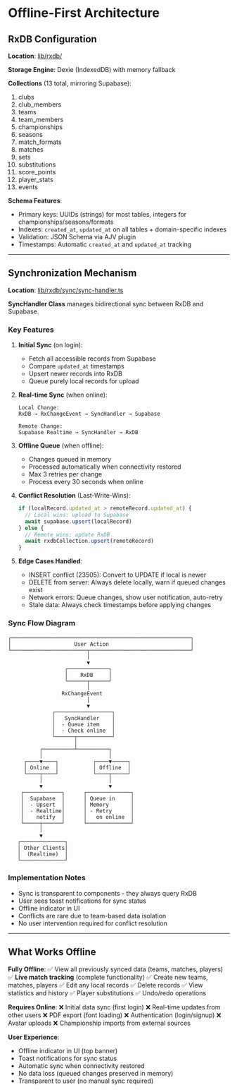 # Offline-First Architecture

## RxDB Configuration

**Location**: [lib/rxdb/](lib/rxdb/)

**Storage Engine**: Dexie (IndexedDB) with memory fallback

**Collections** (13 total, mirroring Supabase):
1. clubs
2. club_members
3. teams
4. team_members
5. championships
6. seasons
7. match_formats
8. matches
9. sets
10. substitutions
11. score_points
12. player_stats
13. events

**Schema Features**:
- Primary keys: UUIDs (strings) for most tables, integers for championships/seasons/formats
- Indexes: `created_at`, `updated_at` on all tables + domain-specific indexes
- Validation: JSON Schema via AJV plugin
- Timestamps: Automatic `created_at` and `updated_at` tracking

---

## Synchronization Mechanism

**Location**: [lib/rxdb/sync/sync-handler.ts](lib/rxdb/sync/sync-handler.ts)

**SyncHandler Class** manages bidirectional sync between RxDB and Supabase.

### Key Features

1. **Initial Sync** (on login):
   - Fetch all accessible records from Supabase
   - Compare `updated_at` timestamps
   - Upsert newer records into RxDB
   - Queue purely local records for upload

2. **Real-time Sync** (when online):
   ```
   Local Change:
   RxDB → RxChangeEvent → SyncHandler → Supabase

   Remote Change:
   Supabase Realtime → SyncHandler → RxDB
   ```

3. **Offline Queue** (when offline):
   - Changes queued in memory
   - Processed automatically when connectivity restored
   - Max 3 retries per change
   - Process every 30 seconds when online

4. **Conflict Resolution** (Last-Write-Wins):
   ```typescript
   if (localRecord.updated_at > remoteRecord.updated_at) {
     // Local wins: upload to Supabase
     await supabase.upsert(localRecord)
   } else {
     // Remote wins: update RxDB
     await rxdbCollection.upsert(remoteRecord)
   }
   ```

5. **Edge Cases Handled**:
   - INSERT conflict (23505): Convert to UPDATE if local is newer
   - DELETE from server: Always delete locally, warn if queued changes exist
   - Network errors: Queue changes, show user notification, auto-retry
   - Stale data: Always check timestamps before applying changes

### Sync Flow Diagram

```
┌─────────────────────────────────────────────────────────┐
│                    User Action                          │
└────────────────────────┬────────────────────────────────┘
                         │
                         ▼
                  ┌─────────────┐
                  │    RxDB     │
                  └──────┬──────┘
                         │
                 RxChangeEvent
                         │
                         ▼
              ┌──────────────────┐
              │   SyncHandler    │
              │  - Queue item    │
              │  - Check online  │
              └──────┬───────────┘
                     │
          ┌──────────┴──────────┐
          │                     │
     ┌────▼────┐           ┌────▼─────┐
     │ Online  │           │ Offline  │
     └────┬────┘           └────┬─────┘
          │                     │
          ▼                     ▼
    ┌────────────┐      ┌──────────────┐
    │  Supabase  │      │ Queue in     │
    │  - Upsert  │      │ Memory       │
    │  - Realtime│      │ - Retry      │
    │    notify  │      │   on online  │
    └─────┬──────┘      └──────────────┘
          │
          ▼
   ┌──────────────┐
   │ Other Clients│
   │  (Realtime)  │
   └──────────────┘
```

### Implementation Notes

- Sync is transparent to components - they always query RxDB
- User sees toast notifications for sync status
- Offline indicator in UI
- Conflicts are rare due to team-based data isolation
- No user intervention required for conflict resolution

---

## What Works Offline

**Fully Offline**:
✅ View all previously synced data (teams, matches, players)
✅ **Live match tracking** (complete functionality)
✅ Create new teams, matches, players
✅ Edit any local records
✅ Delete records
✅ View statistics and history
✅ Player substitutions
✅ Undo/redo operations

**Requires Online**:
❌ Initial data sync (first login)
❌ Real-time updates from other users
❌ PDF export (font loading)
❌ Authentication (login/signup)
❌ Avatar uploads
❌ Championship imports from external sources

**User Experience**:
- Offline indicator in UI (top banner)
- Toast notifications for sync status
- Automatic sync when connectivity restored
- No data loss (queued changes preserved in memory)
- Transparent to user (no manual sync required)

